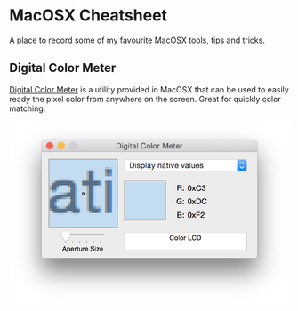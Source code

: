 # MacOSX Cheatsheet

A place to record some of my favourite MacOSX tools, tips and tricks.


## Digital Color Meter

[Digital Color Meter](https://en.wikipedia.org/wiki/Digital_Color_Meter) is a utility provided in MacOSX that can be
used to easily ready the pixel color from anywhere on the screen.
Great for quickly color matching.

![digital_color_meter](./assets/digital_color_meter.png?raw=true)

